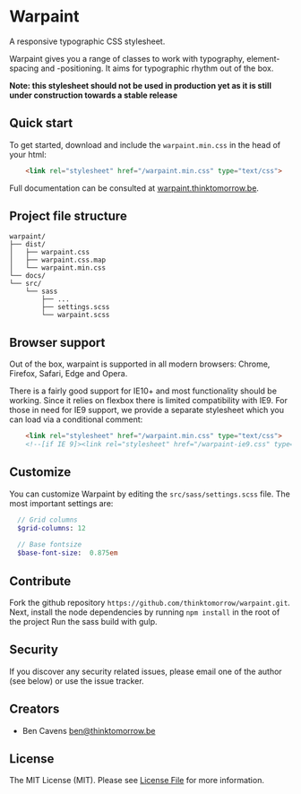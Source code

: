 # Warpaint

A responsive typographic CSS stylesheet.

Warpaint gives you a range of classes to work with typography, element-spacing and -positioning. 
It aims for typographic rhythm out of the box.

**Note: this stylesheet should not be used in production yet as it is still under construction towards a stable release**

## Quick start
To get started, download and include the `warpaint.min.css` in the head of your html:
```html
    <link rel="stylesheet" href="/warpaint.min.css" type="text/css">
```
Full documentation can be consulted at [warpaint.thinktomorrow.be](http://warpaint.thinktomorrow.be).

## Project file structure
```
warpaint/
├── dist/
│   ├── warpaint.css
│   ├── warpaint.css.map
│   └── warpaint.min.css
└── docs/
└── src/
    └── sass
        ├── ...
        ├── settings.scss
        └── warpaint.scss
```

## Browser support
Out of the box, warpaint is supported in all modern browsers: Chrome, Firefox, Safari, Edge and Opera. 

There is a fairly good support for IE10+ and most functionality should be working. 
Since it relies on flexbox there is limited compatibility with IE9. For those in need for IE9 support, we provide a separate stylesheet which you can load via a conditional comment:

```html
    <link rel="stylesheet" href="/warpaint.min.css" type="text/css">
    <!--[if IE 9]><link rel="stylesheet" href="/warpaint-ie9.css" type="text/css" /><![endif]-->
```

## Customize
You can customize Warpaint by editing the `src/sass/settings.scss` file. The most important settings are:

```sass
  // Grid columns
  $grid-columns: 12
  
  // Base fontsize
  $base-font-size:  0.875em
```

## Contribute

Fork the github repository `https://github.com/thinktomorrow/warpaint.git`.
Next, install the node dependencies by running `npm install` in the root of the project
Run the sass build with gulp.

## Security

If you discover any security related issues, please email one of the author (see below) or use the issue tracker.

## Creators

- Ben Cavens <ben@thinktomorrow.be>

## License

The MIT License (MIT). Please see [License File](LICENSE.md) for more information.
